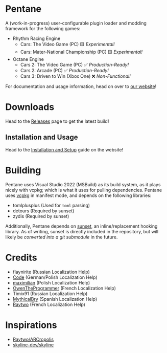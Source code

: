 # Pentane

A (work-in-progress) user-configurable plugin loader and modding framework for the following games:
- Rhythm Racing Engine
	- Cars: The Video Game (PC) 🟨 *Experimental!*
	- Cars: Mater-National Championship (PC) 🟨 *Experimental!*
- Octane Engine
	- Cars 2: The Video Game (PC) ✅ *Production-Ready!*
	- Cars 2: Arcade (PC) ✅ *Production-Ready!*
	- Cars 3: Driven to Win (Xbox One) ❌ *Non-Functional!*

For documentation and usage information, head on over to [our website](https://high-octane-dev.github.io/)!

# Downloads
Head to the [Releases](https://github.com/high-octane-dev/pentane/releases/latest) page to get the latest build!

## Installation and Usage

Head to the [Installation and Setup](https://high-octane-dev.github.io/installation-and-setup/) guide on the website!

# Building
Pentane uses Visual Studio 2022 (MSBuild) as its build system, as it plays nicely with vcpkg; which is what it uses for pulling dependencies.
Pentane uses [vcpkg](https://vcpkg.io) in manifest mode, and depends on the following libraries:
- tomlplusplus (Used for `toml` parsing)
- detours (Required by sunset)
- zydis (Required by sunset)

Additionally, Pentane depends on [sunset](https://github.com/itsmeft24/sunset), an inline/replacement hooking library. As of writing, sunset is directly included in the repository, but will likely be *converted into a git submodule* in the future.

# Credits
- flaynirite (Russian Localization Help)
- [Code](https://github.com/Daavel) (German/Polish Localization Help)
- [maximilian](https://github.com/DJmax0955) (Polish Localization Help)
- [OwenTheProgrammer](https://github.com/OwenTheProgrammer) (French Localization Help)
- Timix91 (Russian Localization Help)
- [MythicalBry](https://github.com/MythicalBry) (Spanish Localization Help)
- [Raytwo](https://github.com/Raytwo) (French Localization Help)

# Inspirations
- [Raytwo/ARCropolis](https://github.com/Raytwo/ARCropolis)
- [skyline-dev/skyline](https://github.com/skyline-dev/skyline)
